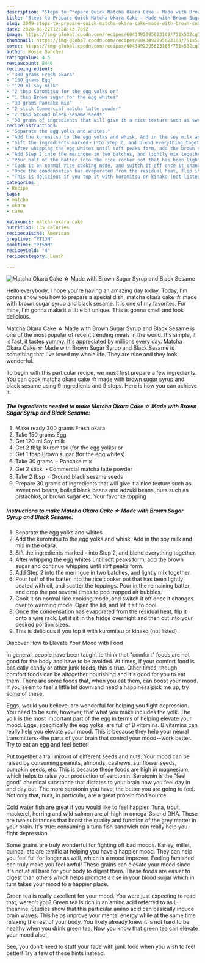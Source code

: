 ```yaml
---
description: "Steps to Prepare Quick Matcha Okara Cake ☆ Made with Brown Sugar Syrup and Black Sesame"
title: "Steps to Prepare Quick Matcha Okara Cake ☆ Made with Brown Sugar Syrup and Black Sesame"
slug: 2049-steps-to-prepare-quick-matcha-okara-cake-made-with-brown-sugar-syrup-and-black-sesame
date: 2020-08-22T12:28:43.709Z
image: https://img-global.cpcdn.com/recipes/6043492095623168/751x532cq70/matcha-okara-cake-☆-made-with-brown-sugar-syrup-and-black-sesame-recipe-main-photo.jpg
thumbnail: https://img-global.cpcdn.com/recipes/6043492095623168/751x532cq70/matcha-okara-cake-☆-made-with-brown-sugar-syrup-and-black-sesame-recipe-main-photo.jpg
cover: https://img-global.cpcdn.com/recipes/6043492095623168/751x532cq70/matcha-okara-cake-☆-made-with-brown-sugar-syrup-and-black-sesame-recipe-main-photo.jpg
author: Rosie Sanchez
ratingvalue: 4.5
reviewcount: 8446
recipeingredient:
- "300 grams Fresh okara"
- "150 grams Egg"
- "120 ml Soy milk"
- "2 tbsp Kuromitsu for the egg yolks or"
- "1 tbsp Brown sugar for the egg whites"
- "30 grams Pancake mix"
- "2 stick Commercial matcha latte powder"
- "2 tbsp Ground black sesame seeds"
- "30 grams of ingredients that will give it a nice texture such as sweet red beans boiled black beans and adzuki beans nuts such as pistachiosor brown sugar etc Your favorite topping"
recipeinstructions:
- "Separate the egg yolks and whites."
- "Add the kuromitsu to the egg yolks and whisk. Add in the soy milk and mix in the okara."
- "Sift the ingredients marked・into Step 2, and blend everything together."
- "After whipping the egg whites until soft peaks form, add the brown sugar and continue whipping until stiff peaks form."
- "Add Step 2 into the meringue in two batches, and lightly mix together."
- "Pour half of the batter into the rice cooker pot that has been lightly coated with oil, and scatter the toppings. Pour in the remaining batter, and drop the pot several times to pop trapped air bubbles."
- "Cook it on normal rice cooking mode, and switch it off once it changes over to warming mode. Open the lid, and let it sit to cool."
- "Once the condensation has evaporated from the residual heat, flip it onto a wire rack. Let it sit in the fridge overnight and then cut into your desired portion sizes."
- "This is delicious if you top it with kuromitsu or kinako (not listed)."
categories:
- Recipe
tags:
- matcha
- okara
- cake

katakunci: matcha okara cake 
nutrition: 135 calories
recipecuisine: American
preptime: "PT13M"
cooktime: "PT59M"
recipeyield: "4"
recipecategory: Lunch

---
```



![Matcha Okara Cake ☆ Made with Brown Sugar Syrup and Black Sesame](https://img-global.cpcdn.com/recipes/6043492095623168/751x532cq70/matcha-okara-cake-☆-made-with-brown-sugar-syrup-and-black-sesame-recipe-main-photo.jpg)

Hello everybody, I hope you're having an amazing day today. Today, I'm gonna show you how to prepare a special dish, matcha okara cake ☆ made with brown sugar syrup and black sesame. It is one of my favorites. For mine, I'm gonna make it a little bit unique. This is gonna smell and look delicious.

Matcha Okara Cake ☆ Made with Brown Sugar Syrup and Black Sesame is one of the most popular of recent trending meals in the world. It's simple, it is fast, it tastes yummy. It's appreciated by millions every day. Matcha Okara Cake ☆ Made with Brown Sugar Syrup and Black Sesame is something that I've loved my whole life. They are nice and they look wonderful.




To begin with this particular recipe, we must first prepare a few ingredients. You can cook matcha okara cake ☆ made with brown sugar syrup and black sesame using 9 ingredients and 9 steps. Here is how you can achieve it.

<!--inarticleads1-->

##### The ingredients needed to make Matcha Okara Cake ☆ Made with Brown Sugar Syrup and Black Sesame:

1. Make ready 300 grams Fresh okara
1. Take 150 grams Egg
1. Get 120 ml Soy milk
1. Get 2 tbsp Kuromitsu (for the egg yolks) or
1. Get 1 tbsp Brown sugar (for the egg whites)
1. Take 30 grams ・Pancake mix
1. Get 2 stick ・Commercial matcha latte powder
1. Take 2 tbsp ・Ground black sesame seeds
1. Prepare 30 grams of ingredients that will give it a nice texture such as sweet red beans, boiled black beans and adzuki beans, nuts such as pistachios,or brown sugar etc. Your favorite topping




<!--inarticleads2-->

##### Instructions to make Matcha Okara Cake ☆ Made with Brown Sugar Syrup and Black Sesame:

1. Separate the egg yolks and whites.
1. Add the kuromitsu to the egg yolks and whisk. Add in the soy milk and mix in the okara.
1. Sift the ingredients marked・into Step 2, and blend everything together.
1. After whipping the egg whites until soft peaks form, add the brown sugar and continue whipping until stiff peaks form.
1. Add Step 2 into the meringue in two batches, and lightly mix together.
1. Pour half of the batter into the rice cooker pot that has been lightly coated with oil, and scatter the toppings. Pour in the remaining batter, and drop the pot several times to pop trapped air bubbles.
1. Cook it on normal rice cooking mode, and switch it off once it changes over to warming mode. Open the lid, and let it sit to cool.
1. Once the condensation has evaporated from the residual heat, flip it onto a wire rack. Let it sit in the fridge overnight and then cut into your desired portion sizes.
1. This is delicious if you top it with kuromitsu or kinako (not listed).




Discover How to Elevate Your Mood with Food


In general, people have been taught to think that "comfort" foods are not good for the body and have to be avoided. At times, if your comfort food is basically candy or other junk foods, this is true. Other times, though, comfort foods can be altogether nourishing and it's good for you to eat them. There are some foods that, when you eat them, can boost your mood. If you seem to feel a little bit down and need a happiness pick me up, try some of these.

Eggs, would you believe, are wonderful for helping you fight depression. You need to be sure, however, that what you make includes the yolk. The yolk is the most important part of the egg in terms of helping elevate your mood. Eggs, specifically the egg yolks, are full of B vitamins. B vitamins can really help you elevate your mood. This is because they help your neural transmitters--the parts of your brain that control your mood--work better. Try to eat an egg and feel better!

Put together a trail mixout of different seeds and nuts. Your mood can be raised by consuming peanuts, almonds, cashews, sunflower seeds, pumpkin seeds, etc. This is because these foods are high in magnesium, which helps to raise your production of serotonin. Serotonin is the "feel good" chemical substance that dictates to your brain how you feel day in and day out. The more serotonin you have, the better you are going to feel. Not only that, nuts, in particular, are a great protein food source.

Cold water fish are great if you would like to feel happier. Tuna, trout, mackerel, herring and wild salmon are all high in omega-3s and DHA. These are two substances that boost the quality and function of the grey matter in your brain. It's true: consuming a tuna fish sandwich can really help you fight depression. 

Some grains are truly wonderful for fighting off bad moods. Barley, millet, quinoa, etc are terrific at helping you have a happier mood. They can help you feel full for longer as well, which is a mood improver. Feeling famished can truly make you feel awful! These grains can elevate your mood since it's not at all hard for your body to digest them. These foods are easier to digest than others which helps promote a rise in your blood sugar which in turn takes your mood to a happier place.

Green tea is really excellent for your mood. You were just expecting to read that, weren't you? Green tea is rich in an amino acid referred to as L-theanine. Studies show that this particular amino acid can basically induce brain waves. This helps improve your mental energy while at the same time relaxing the rest of your body. You likely already knew it is not hard to be healthy when you drink green tea. Now you know that green tea can elevate your mood also!

See, you don't need to stuff your face with junk food when you wish to feel better! Try  a few  of  these  hints  instead.

